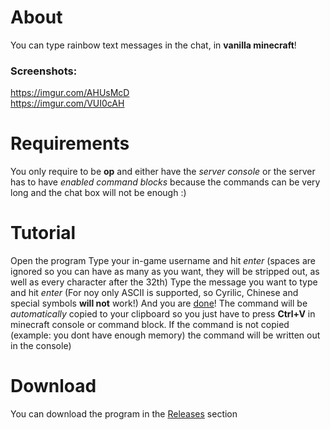 # About
You can type rainbow text messages in the chat, in **vanilla minecraft**!

### Screenshots:
https://imgur.com/AHUsMcD <br>
https://imgur.com/VUI0cAH

# Requirements
You only require to be **op** and either have the *server console* or the server has to have *enabled command blocks* because the commands can be very long and the chat box will not be enough :)

# Tutorial
Open the program
Type your in-game username and hit *enter* (spaces are ignored so you can have as many as you want, they will be stripped out, as well as every character after the 32th)
Type the message you want to type and hit *enter* (For noy only ASCII is supported, so Cyrilic, Chinese and special symbols **will not** work!)
And you are <ins>done</ins>! The command will be *automatically* copied to your clipboard so you just have to press **Ctrl+V** in minecraft console or command block. If the command is not copied (example: you dont have enough memory) the command will be written out in the console)

# Download
You can download the program in the [Releases](https://github.com/xXTurnerLP/MinecraftRainbowChat/releases/) section
